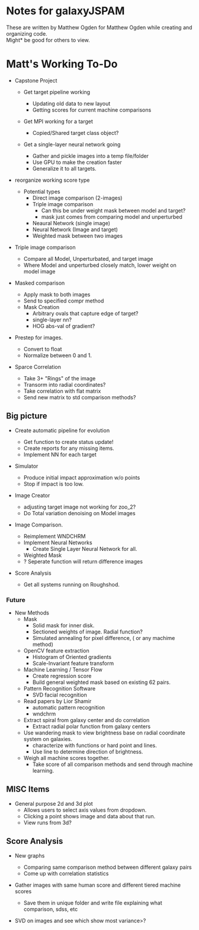 # Notes for galaxyJSPAM
These are written by Matthew Ogden for Matthew Ogden while creating and organizing code.  
Might* be good for others to view.

# Matt's Working To-Do

- Capstone Project
    - Get target pipeline working
        - Updating old data to new layout
        - Getting scores for current machine comparisons
        
    - Get MPI working for a target
        - Copied/Shared target class object?   
        
    - Get a single-layer neural network going
        - Gather and pickle images into a temp file/folder
        - Use GPU to make the creation faster
        - Generalize it to all targets.        

- reorganize working score type
	- Potential types
		- Direct image comparison (2-images)
		- Triple image comparison
			- Can this be under weight mask between model and target?
			- mask just comes from comparing model and unperturbed
		- Neaural Network (single image)
		- Neural Network (Image and target)
		- Weighted mask between two images

- Triple image comparison
	- Compare all Model, Unperturbated, and target image
	- Where Model and unperturbed closely match, lower weight on model image

- Masked comparison
    - Apply mask to both images
    - Send to specified compr method
    - Mask Creation
        - Arbitrary ovals that capture edge of target?
        - single-layer nn? 
        - HOG abs-val of gradient? 
    
- Prestep for images.  
    - Convert to float
    - Normalize between 0 and 1.
  
- Sparce Correlation
    - Take 3+ "Rings" of the image
    - Transorm into radial coordinates?
    - Take correlation with flat matrix
    - Send new matrix to std comparison methods? 


## Big picture
- Create automatic pipeline for evolution
    - Get function to create status update!
    - Create reports for any missing items. 
    - Implement NN for each target

- Simulator
    - Produce initial impact approximation w/o points
    - Stop if impact is too low.

- Image Creator
    - adjusting target image not working for zoo_2?
    - Do Total variation denoising on Model images

- Image Comparison.
    - Reimplement WNDCHRM
    - Implement Neural Networks
        - Create Single Layer Neural Network for all.
    - Weighted Mask
    - ? Seperate function will return difference images

- Score Analysis
    - Get all systems running on Roughshod.


### Future
- New Methods
    - Mask
      - Solid mask for inner disk.
      - Sectioned weights of image. Radial function?
      - Simulated annealing for pixel difference, ( or any machime method) 
    - OpenCV feature extraction
      - Histogram of Oriented gradients
      - Scale-Invariant feature transform
    - Machine Learning / Tensor Flow
      - Create regression score
      - Build general weighted mask based on existing 62 pairs.
    - Pattern Recognition Software
      - SVD facial recognition
    - Read papers by Lior Shamir
      - automatic pattern recognition
      - wndchrm 
    - Extract spiral from galaxy center and do correlation
      - Extract radial polar function from galaxy centers
    - Use wandering mask to view brightness base on radial coordinate system on galaxies. 
      - characterize with functions or hard point and lines. 
      - Use line to determine direction of brightness.
    - Weigh all machine scores together. 
      - Take score of all comparison methods and send through machine learning.


## MISC Items
- General purpose 2d and 3d plot
  - Allows users to select axis values from dropdown. 
  - Clicking a point shows image and data about that run.
  - View runs from 3d? 

## Score Analysis
- New graphs
  - Comparing same comparison method between different galaxy pairs
  - Come up with correlation statistics

- Gather images with same human score and different tiered machine scores
  - Save them in unique folder and write file explaining what comparison, sdss, etc

- SVD on images and see which show most variance>? 

